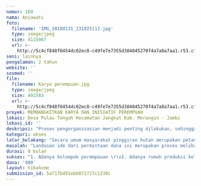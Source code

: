 ```yaml
---
nomor: 169
nama: Aniawati
foto:
  filename: 'IMG_20180131_131925[1].jpg'
  type: image/jpeg
  size: 4115867
  url: >-
    http://5c4cf848f6454dc02ec8-c49fe7e7355d384845270f4a7a0a7aa1.r53.cf2.rackcdn.com/ec975775-5d3c-4a0f-98bc-4216b56bb8fe/IMG_20180131_131925[1].jpg
seni: lainnya
pengalaman: 2 tahun
website: ''
sosmed: ''
file:
  filename: Karya perempuan.jpg
  type: image/jpeg
  size: 491583
  url: >-
    http://5c4cf848f6454dc02ec8-c49fe7e7355d384845270f4a7a0a7aa1.r53.cf2.rackcdn.com/1a892087-13c6-42e5-9013-dd4a5502446f/Karya%20perempuan.jpg
proyek: MEMBANGKITKAN KARYA DAN INISIATIF PEREMPUAN
lokasi: Desa Pulau Tengah Kecamatan Jangkat Kab. Merangin - Jambi
lokasi_id: ''
deskripsi: "Proses pengorganisasian menjadi penting dilakukan, sehingga terbangun kesadaran perempuan akan pentingnya wadah atau organisasi sebagai alat untuk tercapainya tujuan dan cita-cita bersama. Menanamkan pemahaman bahwa berorganisasi bukan sebatas serimonial dan silaturrahmi belaka. Sehingga pada satu titik melahirkan pemahaman bahwa berorganisasi itu penting bagi siapa saja dan dimana saja berada.\r\n\r\nSelain proses pengorganisasian, proses identifikasi produk potensial yang akan dimunculkan dalam proyek ini merupakan aktivitas yang tidak terpisah dan menjadi penting untuk keberlanjutan agenda-agenda komunitas kedepannya. Karena wilayah lokasi proyek merupakan daerah yang kaya akan sumber daya alam, seperti hasil hutan bukan kayu, pekebunan, pertanian holtikultura hingga objek wisata alam.\r\n\r\nSelanjutnya proyek ini merupakan langkah – langkah untuk mencapai kesejahteraan ekonomi masyarakat secara umum dan perempuan khususnya. Kelompok perempuan akan diarahkan kepada peningkatan kapasitas terkait peningkatan nilai produk, baik hasil pertanian maupun kerajinan tangan (inovasi dan pelauang), promosi dan pemasaran dengan dukungan fasilitas dan alat produksi yang memadai. Agar kedepan perempuan mampu mengembangkan bakat, ide dan gagasan dalam menciptakan karya – karya yang tidak lagi dibatasi oleh ruang dan waktu. Kedepan perempuan tidak lagi menjadi komponen yang hanya dipandang sebelah mata dalam kehidupan sosial.\r\n\r\n\r\n"
kategori: akses
latar_belakang: "Secara umum masyarakat pinggiran hutan merupakan petani yang menggantungkan hidupnya dengan sumber daya alam (SDA) dan masih dikategorikan masyarakat miskin dan terbelakang. Persoalan kemiskinan secara ekonomi merupakan akibat dari keterbatasan sumber daya manusia dan lahan yang bisa di kelola untuk lahan perkebunan dan pertanian, karena selain kondisi gegrafis yang curam, wilayah masyrakat juga dibatasi soal akses dan kelola akibat dari penetapan kawasan hutan konservasi.\r\n\r\nSelain persoalan di atas, persoalan lainnya adalah soal lemahnya inovasi masyarakat dalam mengolah produk hasil non kayu dan pertanian yang ada hari ini. Masyarakat masih berkutat dengan proses budidaya, produksi dan pemasaran seadanya, tanpa melihat peluang lain (inovasi produk dan posisi pasar) yang tersedia dari hasil produksi pertanian dan produk kerajinan lainnya.\r\n\r\nSecara umum, perempuan menggantungkan kebutuhan rumah tangga dari usaha pertanian. Keseharinnya, selain sebagai ibu rumah tangga, mereka juga petani yang terlibat aktif dalam  kerja - kerja produksi, mulai dari budidaya, panen dan akases pasar. \r\n"
masalah: "Landasan ide dari permintaan dana ini merupakan proses melihat kondisi eksisting ditingkat masyarakat. Bahwa masih belum terhimpunnya potensi SDM dan SDA untuk lahirnya karya – karya dari perempuan desa pinggiran kawasan konservasi. Padahal didalamnya terdapat sumber daya yang luar biasa untuk peningkatan nilai ekonomi. Sehingga inisiatif untuk  mendorong kelompok perempuan dalam satu wadah organisasi penting, kedepan diarahkan untuk peningkatan kapasitas produksi dan pemasaran hasil karya. Kedua hal tersebut mempunyai perananya masing – masing dan saling berhubungan. Pembeli tentunya mencari pasar yang dibutuhkan, pasar pasti membutuhkan pasokan produk, kemudian produk harus diproduksi oleh kelompok atau komunitas masyarakat itu sendiri (perempuan). Pada akhirnya  kelompok perempuan hadir untuk mengelola SDA menjadi karya-karya yang  memiliki nilai jual.\r\n\r\n"
durasi: 9 bulan
sukses: "1. Adanya kelompok perempauan \r\n2. Adanya rumah produksi kelompok perempuan\r\n3. Adanya alat produksi kelompok perempuan\r\n4.Adanya produk karya perempuan yang siap dipasarkan\r\n5.Meningkatnya pendapatan kelompok perempuan"
dana: '900'
layout: hibahcme
submission_id: 5a717b491ebb072727c1330c
---
```

